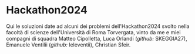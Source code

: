 # Hackathon2024  
Qui le soluzioni date ad alcuni dei problemi dell'Hackathon2024 svolto nella facoltà di scienze dell'Università di Roma Torvergata, vinto da me e miei compagni di squadra Matteo Cipolletta, Luca Orlandi (*github:* SKEGGIA27), Emanuele Ventilii (*github:* leleventii), Christian Sfeir.
